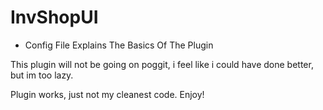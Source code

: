 # InvShopUI

 - Config File Explains The Basics Of The Plugin


This plugin will not be going on poggit, i feel like i could have done better, but im too lazy.

Plugin works, just not my cleanest code. Enjoy!
